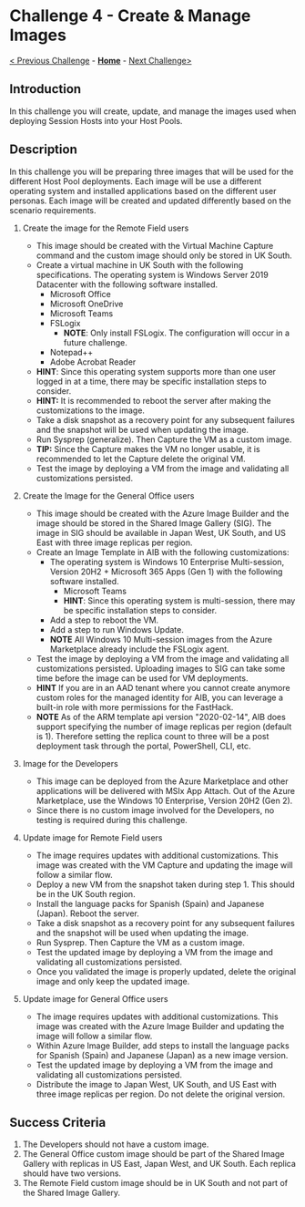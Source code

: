 # Challenge 4 - Create & Manage Images

[< Previous Challenge](./03-Implement-Manage-Storage.md) - **[Home](../readme.md)** - [Next Challenge>](./05-Create-Configure-HostPools.md)

## Introduction

In this challenge you will create, update, and manage the images used when deploying Session Hosts into your Host Pools.


## Description

In this challenge you will be preparing three images that will be used for the different Host Pool deployments. Each image will be use a different operating system and installed applications based on the different user personas. Each image will be created and updated differently based on the scenario requirements.

1. Create the image for the Remote Field users
    * This image should be created with the Virtual Machine Capture command and the custom image should only be stored in UK South.
    * Create a virtual machine in UK South with the following specifications. The operating system is Windows Server 2019 Datacenter with the following software installed.
        * Microsoft Office
        * Microsoft OneDrive
        * Microsoft Teams
        * FSLogix
            * **NOTE**: Only install FSLogix. The configuration will occur in a future challenge.
        * Notepad++
        * Adobe Acrobat Reader
    * **HINT**: Since this operating system supports more than one user logged in at a time, there may be specific installation steps to consider.
    * **HINT:** It is recommended to reboot the server after making the customizations to the image.
    * Take a disk snapshot as a recovery point for any subsequent failures and the snapshot will be used when updating the image.
    * Run Sysprep (generalize). Then Capture the VM as a custom image.
    * **TIP:** Since the Capture makes the VM no longer usable, it is recommended to let the Capture delete the original VM.
    * Test the image by deploying a VM from the image and validating all customizations persisted.

1. Create the Image for the General Office users
    * This image should be created with the Azure Image Builder and the image should be stored in the Shared Image Gallery (SIG). The image in SIG should be available in Japan West, UK South, and US East with three image replicas per region.
    * Create an Image Template in AIB with the following customizations:
        * The operating system is Windows 10 Enterprise Multi-session, Version 20H2 + Microsoft 365 Apps (Gen 1) with the following software installed.
            * Microsoft Teams
            * **HINT**: Since this operating system is multi-session, there may be specific installation steps to consider.
        * Add a step to reboot the VM.
        * Add a step to run Windows Update.
        * **NOTE** All Windows 10 Multi-session images from the Azure Marketplace already include the FSLogix agent.
    * Test the image by deploying a VM from the image and validating all customizations persisted. Uploading images to SIG can take some time before the image can be used for VM deployments.
    * **HINT** If you are in an AAD tenant where you cannot create anymore custom roles for the managed identity for AIB, you can leverage a built-in role with more permissions for the FastHack.
    * **NOTE** As of the ARM template api version "2020-02-14", AIB does support specifying the number of image replicas per region (default is 1). Therefore setting the replica count to three will be a post deployment task through the portal, PowerShell, CLI, etc.


1. Image for the Developers
    * This image can be deployed from the Azure Marketplace and other applications will be delivered with MSIx App Attach. Out of the Azure Marketplace, use the Windows 10 Enterprise, Version 20H2 (Gen 2).
    * Since there is no custom image involved for the Developers, no testing is required during this challenge.

1. Update image for Remote Field users
    * The image requires updates with additional customizations. This image was created with the VM Capture and updating the image will follow a similar flow.
    * Deploy a new VM from the snapshot taken during step 1. This should be in the UK South region.
    * Install the language packs for Spanish (Spain) and Japanese (Japan). Reboot the server.
    * Take a disk snapshot as a recovery point for any subsequent failures and the snapshot will be used when updating the image.
    * Run Sysprep. Then Capture the VM as a custom image.
    * Test the updated image by deploying a VM from the image and validating all customizations persisted.
    * Once you validated the image is properly updated, delete the original image and only keep the updated image.

1. Update image for General Office users
    * The image requires updates with additional customizations. This image was created with the Azure Image Builder and updating the image will follow a similar flow.
    * Within Azure Image Builder, add steps to install the language packs for Spanish (Spain) and Japanese (Japan) as a new image version.
    * Test the updated image by deploying a VM from the image and validating all customizations persisted.
    * Distribute the image to Japan West, UK South, and US East with three image replicas per region. Do not delete the original version.
## Success Criteria

1. The Developers should not have a custom image.
1. The General Office custom image should be part of the Shared Image Gallery with replicas in US East, Japan West, and UK South. Each replica should have two versions.
1. The Remote Field custom image should be in UK South and not part of the Shared Image Gallery.